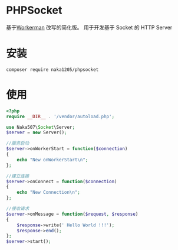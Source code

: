 PHPSocket 
=================
基于[Workerman](https://github.com/walkor/Workerman) 改写的简化版。
用于开发基于 Socket 的 HTTP Server

安装
=======
```
composer require naka1205/phpsocket
```

使用
=======

```php
<?php
require __DIR__ . '/vendor/autoload.php';

use Naka507\Socket\Server;
$server = new Server();

//服务启动
$server->onWorkerStart = function($connection)
{
    echo "New onWorkerStart\n";
};

//建立连接
$server->onConnect = function($connection)
{
    echo "New Connection\n";
};

//接收请求
$server->onMessage = function($request, $response)
{
    $response->write(' Hello World !!!');
    $response->end();
};
$server->start();

```